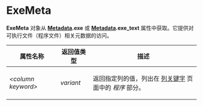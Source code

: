 # ExeMeta

**ExeMeta** 对象从 **[Metadata](metadata.zh.md).exe** 或 **[Metadata](metadata.zh.md).exe_text** 属性中获取。它提供对可执行文件（程序文件）相关元数据的访问。

<table>
<thead><tr><th>
属性名称</th><th>
返回值类型</th><th>
描述
</th></tr></thead><tbody><tr><td>

*\<column keyword\>*</td><td>

*variant*</td><td>

返回指定列的值，列出在 [列关键字](../../metadata_keywords/keywords_for_columns.zh.md) 页面中的 *程序* 部分。
</td></tr></tbody>
</table>
